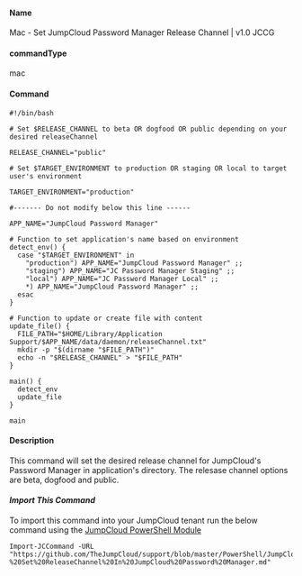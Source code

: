 #### Name

Mac - Set JumpCloud Password Manager Release Channel | v1.0 JCCG

#### commandType

mac

#### Command

```
#!/bin/bash

# Set $RELEASE_CHANNEL to beta OR dogfood OR public depending on your desired releaseChannel

RELEASE_CHANNEL="public"

# Set $TARGET_ENVIRONMENT to production OR staging OR local to target user's environment

TARGET_ENVIRONMENT="production"

#------- Do not modify below this line ------

APP_NAME="JumpCloud Password Manager"

# Function to set application's name based on environment
detect_env() {
  case "$TARGET_ENVIRONMENT" in
    "production") APP_NAME="JumpCloud Password Manager" ;;
    "staging") APP_NAME="JC Password Manager Staging" ;;
    "local") APP_NAME="JC Password Manager Local" ;;
    *) APP_NAME="JumpCloud Password Manager" ;;
  esac
}

# Function to update or create file with content
update_file() {
  FILE_PATH="$HOME/Library/Application Support/$APP_NAME/data/daemon/releaseChannel.txt"
  mkdir -p "$(dirname "$FILE_PATH")"
  echo -n "$RELEASE_CHANNEL" > "$FILE_PATH"
}

main() {
  detect_env
  update_file
}

main
```

#### Description

This command will set the desired release channel for JumpCloud's Password Manager in application's directory. The relesase channel options are beta, dogfood and public.

#### *Import This Command*

To import this command into your JumpCloud tenant run the below command using the [JumpCloud PowerShell Module](https://github.com/TheJumpCloud/support/wiki/Installing-the-JumpCloud-PowerShell-Module)

```
Import-JCCommand -URL "https://github.com/TheJumpCloud/support/blob/master/PowerShell/JumpCloud%20Commands%20Gallery/Mac%20Commands/Mac%20-%20Set%20ReleaseChannel%20In%20JumpCloud%20Password%20Manager.md"
```
